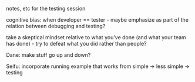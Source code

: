 notes, etc for the testing session

cognitive bias: when developer == tester - maybe emphasize as part of the relation between debugging and testing?

take a skeptical mindset relative to what you've done (and what your team has done) - try to defeat what you did rather than people?

Dane: make stuff go up and down?

Seifu: incorporate running example that works from simple -> less simple -> testing
